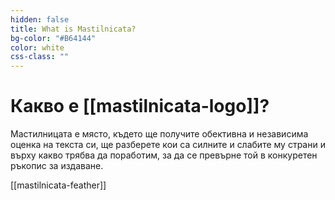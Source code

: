 ```yaml
---
hidden: false
title: What is Mastilnicata?
bg-color: "#B64144"
color: white
css-class: ""
---
```

# Какво е \[[mastilnicata-logo]]?

Мастилницата е място, където ще получите обективна и независима оценка на текста си, ще разберете кои са силните и слабите му страни и върху какво трябва да поработим, за да се превърне той в конкуретен ръкопис за издаване.

\[[mastilnicata-feather]]